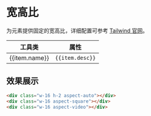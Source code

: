 # 宽高比

为元素提供固定的宽高比，详细配置可参考 [Tailwind 官网](https://tailwindcss.com/docs/aspect-ratio)。

<Example class="p-0">
  <table class="table">
    <thead>
      <tr>
        <th>工具类</th>
        <th>属性</th>
      </tr>
    </thead>
    <tbody>
      <tr v-for= "item in aspectJson">
        <td>{{item.name}}</td>
        <td><code>{{item.desc}}</code></td>
      </tr>
    </tbody>
   </table>
</Example>

## 效果展示

<Example>
  <div class="inline-block bg-secondary mr-3 w-16 h-2 aspect-auto"></div>
  <div class="inline-block bg-secondary mr-3 w-16 aspect-square"></div>
  <div class="inline-block bg-secondary mr-3 w-16 aspect-video"></div>
</Example>

```html
<div class="w-16 h-2 aspect-auto"></div>
<div class="w-16 aspect-square"></div>
<div class="w-16 aspect-video"></div>
```

<script setup>
  const aspectJson = [
    {name: 'aspect-auto', desc: 'aspect-ratio: auto;'},
    {name: 'aspect-square', desc: 'aspect-ratio: 1 / 1;'},
    {name: 'aspect-video', desc: 'aspect-ratio: 16 / 9;'},
  ]
</script>

